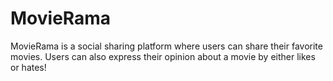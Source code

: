# MovieRama

MovieRama is a social sharing platform where users can share their favorite movies. Users can also express their opinion about a movie by either likes or hates!
